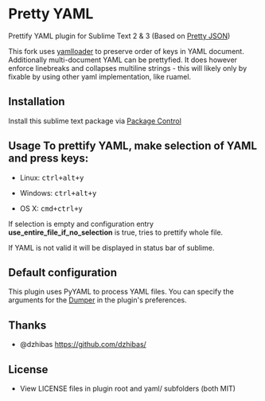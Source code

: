 Pretty YAML
===========

Prettify YAML plugin for Sublime Text 2 & 3 (Based on [Pretty
JSON](<https://github.com/dzhibas/SublimePrettyJson>))

This fork uses [yamlloader](https://github.com/Phynix/yamlloader) to preserve order of keys in YAML document.
Additionally multi-document YAML can be prettyfied.
It does however enforce linebreaks and collapses multiline strings - this will likely only by fixable
by using other yaml implementation, like ruamel.

Installation 
-------------

Install this sublime text package via [Package
Control](<http://wbond.net/sublime_packages/package_control>)



Usage To prettify YAML, make selection of YAML and press keys:
--------------------------------------------------------------

-   Linux: <kbd>ctrl+alt+y</kbd>

-   Windows: <kbd>ctrl+alt+y</kbd>

-   OS X: <kbd>cmd+ctrl+y</kbd>

If selection is empty and configuration entry
**use_entire_file_if_no_selection** is true, tries to prettify whole file.

If YAML is not valid it will be displayed in status bar of sublime.



Default configuration
---------------------

This plugin uses PyYAML to process YAML files. You can specify the arguments for
the [Dumper](<http://pyyaml.org/wiki/PyYAMLDocumentation#Dumper>) in the
plugin's preferences.



Thanks
------

-   @dzhibas https://github.com/dzhibas/



License
-------

-   View LICENSE files in plugin root and yaml/ subfolders (both MIT)
